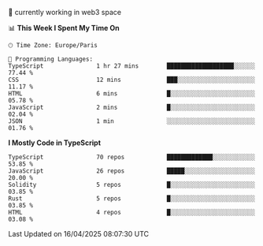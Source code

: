 🔭 currently working in web3 space

<!--START_SECTION:waka-->
📊 **This Week I Spent My Time On** 

```text
🕑︎ Time Zone: Europe/Paris

💬 Programming Languages: 
TypeScript               1 hr 27 mins        ███████████████████░░░░░░   77.44 % 
CSS                      12 mins             ███░░░░░░░░░░░░░░░░░░░░░░   11.17 % 
HTML                     6 mins              █░░░░░░░░░░░░░░░░░░░░░░░░   05.78 % 
JavaScript               2 mins              █░░░░░░░░░░░░░░░░░░░░░░░░   02.04 % 
JSON                     1 min               ░░░░░░░░░░░░░░░░░░░░░░░░░   01.76 % 
```

**I Mostly Code in TypeScript** 

```text
TypeScript               70 repos            █████████████░░░░░░░░░░░░   53.85 % 
JavaScript               26 repos            █████░░░░░░░░░░░░░░░░░░░░   20.00 % 
Solidity                 5 repos             █░░░░░░░░░░░░░░░░░░░░░░░░   03.85 % 
Rust                     5 repos             █░░░░░░░░░░░░░░░░░░░░░░░░   03.85 % 
HTML                     4 repos             █░░░░░░░░░░░░░░░░░░░░░░░░   03.08 % 
```




 Last Updated on 16/04/2025 08:07:30 UTC
<!--END_SECTION:waka-->
